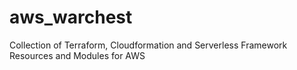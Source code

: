 # aws_warchest
Collection of Terraform, Cloudformation and Serverless Framework Resources and Modules for AWS
